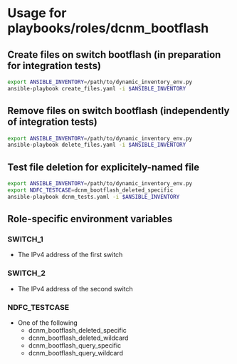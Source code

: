 # Usage for playbooks/roles/dcnm_bootflash

## Create files on switch bootflash (in preparation for integration tests)

```bash
export ANSIBLE_INVENTORY=/path/to/dynamic_inventory_env.py
ansible-playbook create_files.yaml -i $ANSIBLE_INVENTORY 
```

## Remove files on switch bootflash (independently of integration tests)

```bash
export ANSIBLE_INVENTORY=/path/to/dynamic_inventory_env.py
ansible-playbook delete_files.yaml -i $ANSIBLE_INVENTORY 
```

## Test file deletion for explicitely-named file

```bash
export ANSIBLE_INVENTORY=/path/to/dynamic_inventory_env.py
export NDFC_TESTCASE=dcnm_bootflash_deleted_specific
ansible-playbook dcnm_tests.yaml -i $ANSIBLE_INVENTORY
```

## Role-specific environment variables

### SWITCH_1

- The IPv4 address of the first switch

### SWITCH_2

- The IPv4 address of the second switch

### NDFC_TESTCASE

- One of the following
    - dcnm_bootflash_deleted_specific
    - dcnm_bootflash_deleted_wildcard
    - dcnm_bootflash_query_specific
    - dcnm_bootflash_query_wildcard
